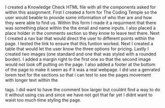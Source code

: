 I created a Knowledge Check HTML file with all the components asked for within this assignment.
First I created a form for The Coding Temple so the user would beable to provide some information of who ther are and how they were able to find us.
Within this form I made it a requirment that there was something place within the the email and name inputs.
I also placed a place holder in the comments section so they know to leave text there.
Next I created a nav bar that would direct the user to different points within the page. I tested the link to ensure that this funtion worked.
Next I created a table that would let the user know the three options for pricing.
Lastly I created two images (one standard and one that was styled with a rounded border).
I added a margin right to the first one so that the second image would not look off putting on the page.
I also added a footer at the bottom of the page to make it seem as if it was a real webpage.
I did use a genrated lorem text for the sections so that i can test to see the pages movement with longer text within the <p> tags.
I did want to have the comment box larger but couldnt find a way to do it without using css and since we have not got that far yet I didnt want to waist too much time styling the page.